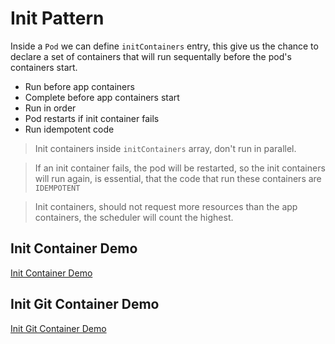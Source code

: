 # Init Pattern

Inside a `Pod` we can define `initContainers` entry, this give us the chance to declare a set of containers that will run sequentally before the pod's containers start.

- Run before app containers
- Complete before app containers start
- Run in order
- Pod restarts if init container fails
- Run idempotent code

> Init containers inside `initContainers` array, don't run in parallel.

> If an init container fails, the pod will be restarted, so the init containers will run again, is essential, that the code that run these containers are `IDEMPOTENT`

> Init containers, should not request more resources than the app containers, the scheduler will count the highest.

## Init Container Demo

[Init Container Demo](./01-init-container/readme.md)

## Init Git Container Demo

[Init Git Container Demo](./02-init-git-sync/readme.md)